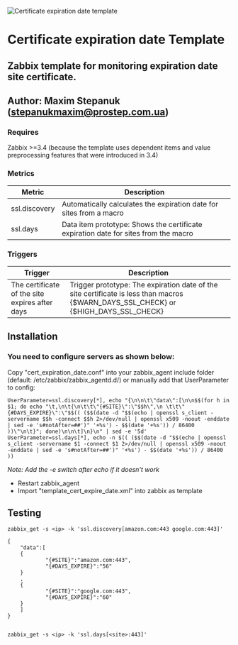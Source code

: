 
![Certificate expiration date template](https://upload.wikimedia.org/wikipedia/commons/b/bf/Zabbix_logo.png "Certificate expiration date template")

# Certificate expiration date Template

## Zabbix template for monitoring expiration date site certificate.

## Author: Maxim Stepanuk (stepanukmaxim@prostep.com.ua)

### Requires

Zabbix >=3.4 (because the template uses dependent items and value preprocessing features that were introduced in 3.4)

### Metrics
| Metric             | Description                                                                         |
|--------------------|-------------------------------------------------------------------------------------|
| ssl.discovery      | Automatically calculates the expiration date for sites from a macro                 |
| ssl.days           | Data item prototype: Shows the certificate expiration date for sites from the macro | 


### Triggers
| Trigger                                        | Description                                                                                                                         |
|------------------------------------------------|-------------------------------------------------------------------------------------------------------------------------------------|
| The certificate of the site expires after days | Trigger prototype: The expiration date of the site certificate is less than macros {$WARN_DAYS_SSL_CHECK} or {$HIGH_DAYS_SSL_CHECK} |


## Installation

### You need to configure servers as shown below:

Copy "cert_expiration_date.conf" into your zabbix_agent include folder (default: /etc/zabbix/zabbix_agentd.d/) or manually add that UserParameter to config:


    UserParameter=ssl.discovery[*], echo "{\n\n\t\"data\":[\n\n$$(for h in $1; do echo "\t,\n\t{\n\t\t\"{#SITE}\":\"$$h\",\n \t\t\"{#DAYS_EXPIRE}\":\"$$(( ($$(date -d "$$(echo | openssl s_client -servername $$h -connect $$h 2>/dev/null | openssl x509 -noout -enddate | sed -e 's#notAfter=##')" '+%s') - $$(date '+%s')) / 86400 ))\"\n\t}"; done)\n\n\t]\n}\n" | sed -e '5d'
    UserParameter=ssl.days[*], echo -n $(( ($$(date -d "$$(echo | openssl s_client -servername $1 -connect $1 2>/dev/null | openssl x509 -noout -enddate | sed -e 's#notAfter=##')" '+%s') - $$(date '+%s')) / 86400 ))


*Note: Add the -e switch after echo if it doesn't work*

- Restart zabbix_agent
- Import "template_cert_expire_date.xml" into zabbix as template

## Testing

    zabbix_get -s <ip> -k 'ssl.discovery[amazon.com:443 google.com:443]'

    {
        "data":[
        {
                "{#SITE}":"amazon.com:443",
                "{#DAYS_EXPIRE}":"56"
        }
        ,
        {
                "{#SITE}":"google.com:443",
                "{#DAYS_EXPIRE}":"60"
        }
        ]
    }


    zabbix_get -s <ip> -k 'ssl.days[<site>:443]'